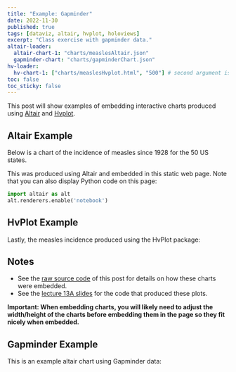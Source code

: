 ```yaml
---
title: "Example: Gapminder"
date: 2022-11-30
published: true
tags: [dataviz, altair, hvplot, holoviews]
excerpt: "Class exercise with gapminder data."
altair-loader:
  altair-chart-1: "charts/measlesAltair.json"
  gapminder-chart: "charts/gapminderChart.json"
hv-loader:
  hv-chart-1: ["charts/measlesHvplot.html", "500"] # second argument is the height
toc: false
toc_sticky: false
---
```




This post will show examples of embedding interactive charts produced using [Altair](https://altair-viz.github.io) and [Hvplot](https://hvplot.pyviz.org/).

## Altair Example

Below is a chart of the incidence of measles since 1928 for the 50 US states.

<div id="altair-chart-1"></div>

This was produced using Altair and embedded in this static web page. Note that you can also display Python code on this page:

```python
import altair as alt
alt.renderers.enable('notebook')
```

## HvPlot Example

Lastly, the measles incidence produced using the HvPlot package:

<div id="hv-chart-1"></div>

## Notes

- See the [raw source code]([https://raw.githubusercontent.com/MUSA-550-Fall-2021/github-pages-starter/main/_posts/2021-11-29-measles-charts.md](https://raw.githubusercontent.com/MUSA-550-Fall-2022/github-pages-starter/main/_posts/2019-04-13-measles-charts.md)) of this post for details on how these charts were embedded.
- See the [lecture 13A slides](https://github.com/MUSA-550-Fall-2022/week-13/blob/main/lecture-13A.ipynb) for the code that produced these plots.

**Important: When embedding charts, you will likely need to adjust the width/height of the charts before embedding them in the page so they fit nicely when embedded.**


## Gapminder Example

This is an example altair chart using Gapminder data:

<div id="gapminder-chart"></div>


